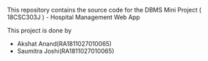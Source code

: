 This repository contains the source code for the DBMS Mini Project ( 18CSC303J ) - Hospital Management Web App

This project is done by 
- Akshat Anand(RA1811027010065)
- Saumitra Joshi(RA1811027010065)
